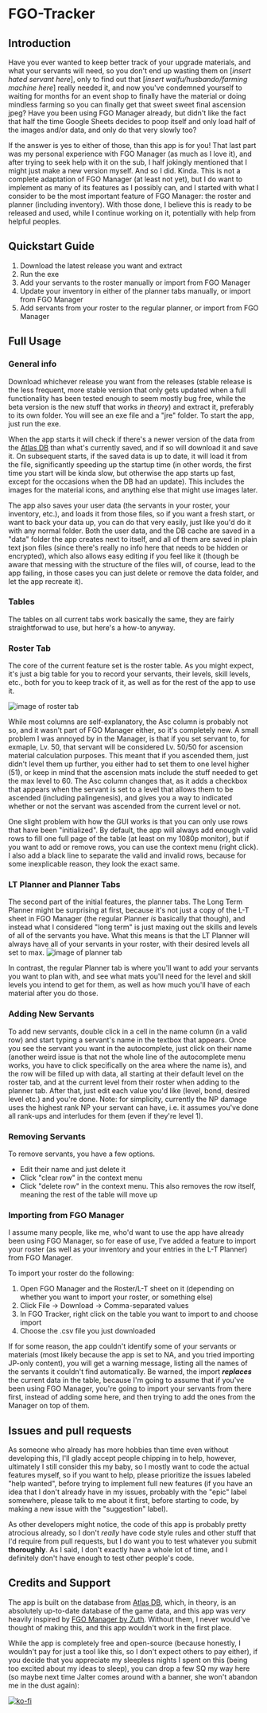 # FGO-Tracker
## Introduction
Have you ever wanted to keep better track of your upgrade materials, and what your servants will need, so you don't end up wasting them on [_insert hated servant here_], only to find out that [_insert waifu/husbando/farming machine here_] really needed it, and now you've condemned yourself to waiting for months for an event shop to finally have the material or doing mindless farming so you can finally get that sweet sweet final ascension jpeg? Have you been using FGO Manager already, but didn't like the fact that half the time Google Sheets decides to poop itself and only load half of the images and/or data, and only do that very slowly too?

If the answer is yes to either of those, than this app is for you! That last part was my personal experience with FGO Manager (as much as I love it), and after trying to seek help with it on the sub, I half jokingly mentioned that I might just make a new version myself. And so I did. Kinda. This is not a complete adaptation of FGO Manager (at least not yet), but I do want to implement as many of its features as I possibly can, and I started with what I consider to be the most important feature of FGO Manager: the roster and planner (including inventory). With those done, I believe this is ready to be released and used, while I continue working on it, potentially with help from helpful peoples.

## Quickstart Guide
1. Download the latest release you want and extract
2. Run the exe
3. Add your servants to the roster manually or import from FGO Manager
4. Update your inventory in either of the planner tabs manually, or import from FGO Manager
5. Add servants from your roster to the regular planner, or import from FGO Manager

## Full Usage
### General info
Download whichever release you want from the releases (stable release is the less frequent, more stable version that only gets updated when a full functionality has been tested enough to seem mostly bug free, while the beta version is the new stuff that works _in theory_) and extract it, preferably to its own folder. You will see an exe file and a "jre" folder. To start the app, just run the exe.

When the app starts it will check if there's a newer version of the data from the [Atlas DB](https://apps.atlasacademy.io/db/) than what's currently saved, and if so will download it and save it. On subsequent starts, if the saved data is up to date, it will load it from the file, significantly speeding up the startup time (in other words, the first time you start will be kinda slow, but otherwise the app starts up fast, except for the occasions when the DB had an update). This includes the images for the material icons, and anything else that might use images later.

The app also saves your user data (the servants in your roster, your inventory, etc.), and loads it from those files, so if you want a fresh start, or want to back your data up, you can do that very easily, just like you'd do it with any normal folder. Both the user data, and the DB cache are saved in a "data" folder the app creates next to itself, and all of them are saved in plain text json files (since there's really no info here that needs to be hidden or encrypted), which also allows easy editing if you feel like it (though be aware that messing with the structure of the files will, of course, lead to the app failing, in those cases you can just delete or remove the data folder, and let the app recreate it).
### Tables
The tables on all current tabs work basically the same, they are fairly straightforwad to use, but here's a how-to anyway.
### Roster Tab
The core of the current feature set is the roster table. As you might expect, it's just a big table for you to record your servants, their levels, skill levels, etc., both for you to keep track of it, as well as for the rest of the app to use it.

![image of roster tab](https://i.imgur.com/9DVvefj.png)

While most columns are self-explanatory, the Asc column is probably not so, and it wasn't part of FGO Manager either, so it's completely new. A small problem I was annoyed by in the Manager, is that if you set servant to, for exmaple, Lv. 50, that servant will be considered Lv. 50/50 for ascension material calculation purposes. This meant that if you ascended them, just didn't level them up further, you either had to set them to one level higher (51), or keep in mind that the ascension mats include the stuff needed to get the max level to 60. The Asc column changes that, as it adds a checkbox that appears when the servant is set to a level that allows them to be ascended (including palingenesis), and gives you a way to indicated whether or not the servant was ascended from the current level or not.

One slight problem with how the GUI works is that you can only use rows that have been "initialized". By default, the app will always add enough valid rows to fill one full page of the table (at least on my 1080p monitor), but if you want to add or remove rows, you can use the context menu (right click). I also add a black line to separate the valid and invalid rows, because for some inexplicable reason, they look the exact same.
### LT Planner and Planner Tabs
The second part of the initial features, the planner tabs. The Long Term Planner might be surprising at first, because it's not just a copy of the L-T sheet in FGO Manager (the regular Planner _is_ basically that though), and instead what I considered "long term" is just maxing out the skills and levels of all of the servants you have. What this means is that the LT Planner will always have all of your servants in your roster, with their desired levels all set to max.
![image of planner tab](https://i.imgur.com/x95ng6d.png)

In contrast, the regular Planner tab is where you'll want to add your servants you want to plan with, and see what mats you'll need for the level and skill levels you intend to get for them, as well as how much you'll have of each material after you do those.
### Adding New Servants
To add new servants, double click in a cell in the name column (in a valid row) and start typing a servant's name in the textbox that appears. Once you see the servant you want in the autocomplete, just click on their name (another weird issue is that not the whole line of the autocomplete menu works, you have to click specifically on the area where the name is), and the row will be filled up with data, all starting at their default level on the roster tab, and at the current level from their roster when adding to the planner tab. After that, just edit each value you'd like (level, bond, desired level etc.) and you're done. Note: for simplicity, currently the NP damage uses the highest rank NP your servant can have, i.e. it assumes you've done all rank-ups and interludes for them (even if they're level 1).
### Removing Servants
To remove servants, you have a few options.
* Edit their name and just delete it
* Click "clear row" in the context menu
* Click "delete row" in the context menu. This also removes the row itself, meaning the rest of the table will move up
### Importing from FGO Manager
I assume many people, like me, who'd want to use the app have already been using FGO Manager, so for ease of use, I've added a feature to import your roster (as well as your inventory and your entries in the L-T Planner) from FGO Manager.

To import your roster do the following:
1. Open FGO Manager and the Roster/L-T sheet on it (depending on whether you want to import your roster, or something else)
2. Click File -> Download -> Comma-separated values
3. In FGO Tracker, right click on the table you want to import to and choose import
4. Choose the .csv file you just downloaded

If for some reason, the app couldn't identify some of your servants or materials (most likely because the app is set to NA, and you tried importing JP-only content), you will get a warning message, listing all the names of the servants it couldn't find automatically. Be warned, the import **_replaces_** the current data in the table, because I'm going to assume that if you've been using FGO Manager, you're going to import your servants from there first, instead of adding some here, and then trying to add the ones from the Manager on top of them.
## Issues and pull requests
As someone who already has more hobbies than time even without developing this, I'll gladly accept people chipping in to help, however, ultimately I still consider this my baby, so I mostly want to code the actual features myself, so if you want to help, please prioritize the issues labeled "help wanted", before trying to implement full new features (if you have an idea that I don't already have in my issues, probably with the "epic" label somewhere, please talk to me about it first, before starting to code, by making a new issue with the "suggestion" label).

As other developers might notice, the code of this app is probably pretty atrocious already, so I don't _really_ have code style rules and other stuff that I'd require from pull requests, but I do want you to test whatever you submit **thoroughly**. As I said, I don't exactly have a whole lot of time, and I definitely don't have enough to test other people's code.
## Credits and Support
The app is built on the database from [Atlas DB](https://apps.atlasacademy.io/db/), which, in theory, is an absolutely up-to-date database of the game data, and this app was _very_ heavily inspired by [FGO Manager by Zuth](https://www.reddit.com/r/grandorder/comments/cz3hak/tool_fgo_manager_v10/). Without them, I never would've thought of making this, and this app wouldn't work in the first place.

While the app is completely free and open-source (because honestly, I wouldn't pay for just a tool like this, so I don't expect others to pay either), if you decide that you appreciate my sleepless nights I spent on this (being too excited about my ideas to sleep), you can drop a few SQ my way here (so maybe next time Jalter comes around with a banner, she won't abandon me in the dust again):

[![ko-fi](https://ko-fi.com/img/githubbutton_sm.svg)](https://ko-fi.com/E1E64VBGR)

